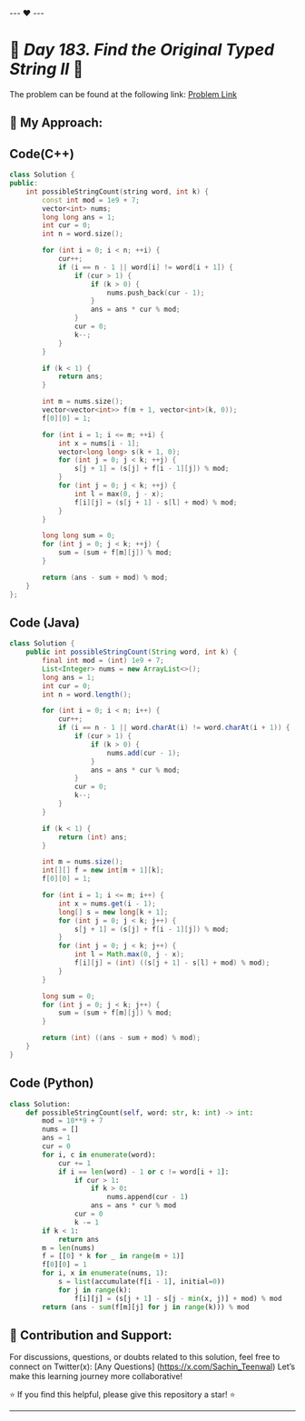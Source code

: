 --- ❤️ ---

# 🚀 _Day 183. Find the Original Typed String II_ 🧠


The problem can be found at the following link: [Problem Link](https://leetcode.com/problems/find-the-original-typed-string-ii/description/)

## 🎯 **My Approach:**


## Code(C++)
```cpp
class Solution {
public:
    int possibleStringCount(string word, int k) {
        const int mod = 1e9 + 7;
        vector<int> nums;
        long long ans = 1;
        int cur = 0;
        int n = word.size();

        for (int i = 0; i < n; ++i) {
            cur++;
            if (i == n - 1 || word[i] != word[i + 1]) {
                if (cur > 1) {
                    if (k > 0) {
                        nums.push_back(cur - 1);
                    }
                    ans = ans * cur % mod;
                }
                cur = 0;
                k--;
            }
        }

        if (k < 1) {
            return ans;
        }

        int m = nums.size();
        vector<vector<int>> f(m + 1, vector<int>(k, 0));
        f[0][0] = 1;

        for (int i = 1; i <= m; ++i) {
            int x = nums[i - 1];
            vector<long long> s(k + 1, 0);
            for (int j = 0; j < k; ++j) {
                s[j + 1] = (s[j] + f[i - 1][j]) % mod;
            }
            for (int j = 0; j < k; ++j) {
                int l = max(0, j - x);
                f[i][j] = (s[j + 1] - s[l] + mod) % mod;
            }
        }

        long long sum = 0;
        for (int j = 0; j < k; ++j) {
            sum = (sum + f[m][j]) % mod;
        }

        return (ans - sum + mod) % mod;
    }
};
```

## Code (Java)

```java
class Solution {
    public int possibleStringCount(String word, int k) {
        final int mod = (int) 1e9 + 7;
        List<Integer> nums = new ArrayList<>();
        long ans = 1;
        int cur = 0;
        int n = word.length();

        for (int i = 0; i < n; i++) {
            cur++;
            if (i == n - 1 || word.charAt(i) != word.charAt(i + 1)) {
                if (cur > 1) {
                    if (k > 0) {
                        nums.add(cur - 1);
                    }
                    ans = ans * cur % mod;
                }
                cur = 0;
                k--;
            }
        }

        if (k < 1) {
            return (int) ans;
        }

        int m = nums.size();
        int[][] f = new int[m + 1][k];
        f[0][0] = 1;

        for (int i = 1; i <= m; i++) {
            int x = nums.get(i - 1);
            long[] s = new long[k + 1];
            for (int j = 0; j < k; j++) {
                s[j + 1] = (s[j] + f[i - 1][j]) % mod;
            }
            for (int j = 0; j < k; j++) {
                int l = Math.max(0, j - x);
                f[i][j] = (int) ((s[j + 1] - s[l] + mod) % mod);
            }
        }

        long sum = 0;
        for (int j = 0; j < k; j++) {
            sum = (sum + f[m][j]) % mod;
        }

        return (int) ((ans - sum + mod) % mod);
    }
}
```

## Code (Python)

```python
class Solution:
    def possibleStringCount(self, word: str, k: int) -> int:
        mod = 10**9 + 7
        nums = []
        ans = 1
        cur = 0
        for i, c in enumerate(word):
            cur += 1
            if i == len(word) - 1 or c != word[i + 1]:
                if cur > 1:
                    if k > 0:
                        nums.append(cur - 1)
                    ans = ans * cur % mod
                cur = 0
                k -= 1
        if k < 1:
            return ans
        m = len(nums)
        f = [[0] * k for _ in range(m + 1)]
        f[0][0] = 1
        for i, x in enumerate(nums, 1):
            s = list(accumulate(f[i - 1], initial=0))
            for j in range(k):
                f[i][j] = (s[j + 1] - s[j - min(x, j)] + mod) % mod
        return (ans - sum(f[m][j] for j in range(k))) % mod
```



## 🎯 **Contribution and Support:**

For discussions, questions, or doubts related to this solution, feel free to connect on Twitter(x): [Any Questions] (https://x.com/Sachin_Teenwal) Let’s make this learning journey more collaborative!

⭐ If you find this helpful, please give this repository a star! ⭐

---
